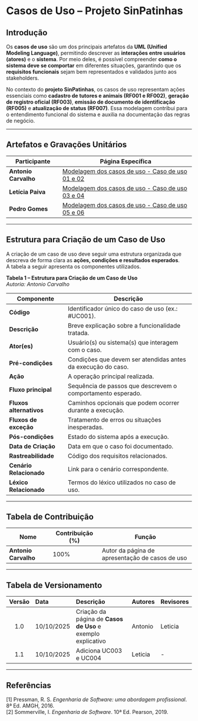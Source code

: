# Casos de Uso – Projeto SinPatinhas

## Introdução

Os **casos de uso** são um dos principais artefatos da **UML (Unified Modeling Language)**, permitindo descrever as **interações entre usuários (atores)** e o **sistema**. Por meio deles, é possível compreender **como o sistema deve se comportar** em diferentes situações, garantindo que os **requisitos funcionais** sejam bem representados e validados junto aos stakeholders.

No contexto do **projeto SinPatinhas**, os casos de uso representam ações essenciais como **cadastro de tutores e animais (RF001 e RF002)**, **geração de registro oficial (RF003)**, **emissão de documento de identificação (RF005)** e **atualização de status (RF007)**. Essa modelagem contribui para o entendimento funcional do sistema e auxilia na documentação das regras de negócio.

---

## Artefatos e Gravações Unitários

| Participante | Página Específica |
|---------------|------------------|
| **Antonio Carvalho** | [Modelagem dos casos de uso - Caso de uso 01 e 02](/modelagem/gravacoes/antonio/caso_de_uso.md) |
| **Letícia Paiva** | [Modelagem dos casos de uso - Caso de uso 03 e 04](/modelagem/gravacoes/leticia/caso_de_uso.md) |
| **Pedro Gomes** | [Modelagem dos casos de uso - Caso de uso 05 e 06](/modelagem/gravacoes/pedro/caso_de_uso.md) |

---

## Estrutura para Criação de um Caso de Uso

A criação de um caso de uso deve seguir uma estrutura organizada que descreva de forma clara as **ações, condições e resultados esperados**.  
A tabela a seguir apresenta os componentes utilizados.

**Tabela 1 – Estrutura para Criação de um Caso de Uso**  
*Autoria: Antonio Carvalho*

| **Componente** | **Descrição** |
|----------------|----------------|
| **Código** | Identificador único do caso de uso (ex.: #UC001). |
| **Descrição** | Breve explicação sobre a funcionalidade tratada. |
| **Ator(es)** | Usuário(s) ou sistema(s) que interagem com o caso. |
| **Pré-condições** | Condições que devem ser atendidas antes da execução do caso. |
| **Ação** | A operação principal realizada. |
| **Fluxo principal** | Sequência de passos que descrevem o comportamento esperado. |
| **Fluxos alternativos** | Caminhos opcionais que podem ocorrer durante a execução. |
| **Fluxos de exceção** | Tratamento de erros ou situações inesperadas. |
| **Pós-condições** | Estado do sistema após a execução. |
| **Data de Criação** | Data em que o caso foi documentado. |
| **Rastreabilidade** | Código dos requisitos relacionados. |
| **Cenário Relacionado** | Link para o cenário correspondente. |
| **Léxico Relacionado** | Termos do léxico utilizados no caso de uso. |

---

## Tabela de Contribuição

| Nome | Contribuição (%) | Função |
|------|------------------|--------|
| **Antonio Carvalho** | 100% | Autor da página de apresentação de casos de uso |

---

## Tabela de Versionamento

| Versão | Data | Descrição | Autores | Revisores |
|:------:|:-----------|:-------------------------------------------|:--------|:-----------|
| 1.0 | 10/10/2025 | Criação da página de **Casos de Uso** e exemplo explicativo | Antonio | Leticia |
| 1.1 | 10/10/2025 | Adiciona UC003 e UC004 | Leticia | - |

---

## Referências

[1] Pressman, R. S. *Engenharia de Software: uma abordagem profissional*. 8ª Ed. AMGH, 2016.  
[2] Sommerville, I. *Engenharia de Software*. 10ª Ed. Pearson, 2019.
